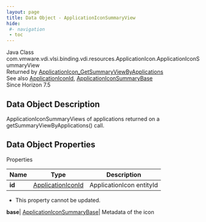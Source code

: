 ```yaml
---
layout: page
title: Data Object - ApplicationIconSummaryView
hide:
 #- navigation
 - toc
---
```






Java Class
    com.vmware.vdi.vlsi.binding.vdi.resources.ApplicationIcon.ApplicationIconSummaryView  
Returned by
     [ApplicationIcon_GetSummaryViewByApplications](vdi.resources.ApplicationIcon.md#getSummaryViewByApplications)  
See also
     [ApplicationIconId](vdi.entity.ApplicationIconId.md), [ApplicationIconSummaryBase](vdi.resources.ApplicationIcon.ApplicationIconSummaryBase.md)  
Since 
    Horizon 7.5

## Data Object Description 

ApplicationIconSummaryViews of applications returned on a getSummaryViewByApplications() call. 

## Data Object Properties

Properties

Name |  Type |  Description   
---|---|---  
**id**| [ApplicationIconId](vdi.entity.ApplicationIconId.md)|  ApplicationIcon entityId   


 * This property cannot be updated.

  
**base**| [ApplicationIconSummaryBase](vdi.resources.ApplicationIcon.ApplicationIconSummaryBase.md)|  Metadata of the icon   
  
  
  
   
  
  

